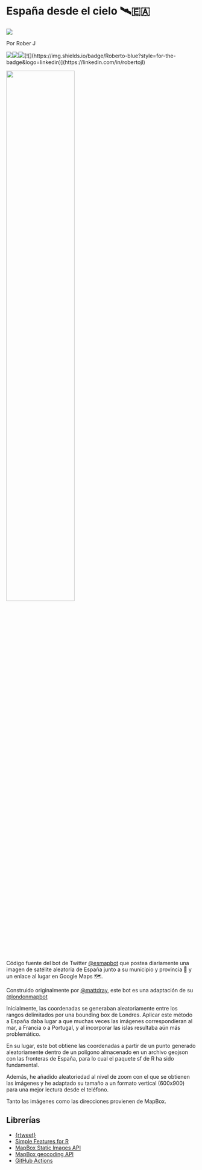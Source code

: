 # España desde el cielo 🛰️🇪🇦

[![](https://img.shields.io/badge/SIgue_a_@esmapbot-white?style=for-the-badge&labelColor=blue&logo=Twitter&logoColor=white)](https://twitter.com/esmapbot)

Por Rober J

[![](https://img.shields.io/badge/Portfolio-black?style=for-the-badge&logo=github)](https://roberer.github.io)[![](https://img.shields.io/badge/Portfolio?style=for-the-badge&logo=github)](https://roberer.github.io)[![](https://img.shields.io/badge/@roberer_-white?style=for-the-badge&labelColor=blue&logo=Twitter&logoColor=white)](https://twitter.com/roberer_)[![](https://img.shields.io/badge/Roberto-blue?style=for-the-badge&logo=linkedin)](https://linkedin.com/in/robertojl)

<img src="https://lh3.googleusercontent.com/pw/AL9nZEXUrX-RrToPCteiP3KvTK07Wlum98fiLJyK1ERasGjLcEbngV4jcq-374gwkmCuyS28FJ1_M2U6O9JibL_kCNoz69zx5QJxNnJqYSWnYowjk6R2GYO9z9HKGdfJkBz0aJG8O5moOjYJS1SCP6XrYi5_=w737-h415-no?authuser=1" width="60%" height="60%" text-align: center></div>

Código fuente del bot de Twitter [@esmapbot](https://www.twitter.com/esmapbot) que postea diariamente una imagen de satélite aleatoria de España junto a su municipio y provincia 📍 y un enlace al lugar en Google Maps 🗺.

Construido originalmente por [@mattdray](https://twitter.com/mattdray), este bot es una adaptación de su [@londonmapbot](https://twitter.com/londonmapbot)

Inicialmente, las coordenadas se generaban aleatoriamente entre los rangos delimitados por una bounding box de Londres. Aplicar este método a España daba lugar a que muchas veces las imágenes correspondieran al mar, a Francia o a Portugal, y al incorporar las islas resultaba aún más problemático.

En su lugar, este bot obtiene las coordenadas a partir de un punto generado aleatoriamente dentro de un polígono almacenado en un archivo geojson con las fronteras de España, para lo cual el paquete sf de R ha sido fundamental.

Además, he añadido aleatoriedad al nivel de zoom con el que se obtienen las imágenes y he adaptado su tamaño a un formato vertical (600x900) para una mejor lectura desde el teléfono.

Tanto las imágenes como las direcciones provienen de MapBox.


## Librerías 

* [{rtweet}](https://docs.ropensci.org/rtweet/)
* [Simple Features for R](https://github.com/r-spatial/sf/)
* [MapBox Static Images API](https://docs.mapbox.com/api/maps/static-images/)
* [MapBox geocoding API](https://docs.mapbox.com/help/glossary/geocoding-api/)
* [GitHub Actions](https://docs.github.com/en/actions) 


